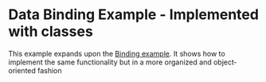 # Data Binding Example - Implemented with classes #

This example expands upon the [Binding example](../binding/index.html). It shows how to implement the same functionality but in a more organized and object-oriented fashion

